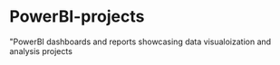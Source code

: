 # PowerBI-projects
"PowerBI dashboards and reports showcasing data visualoization and analysis  projects 
